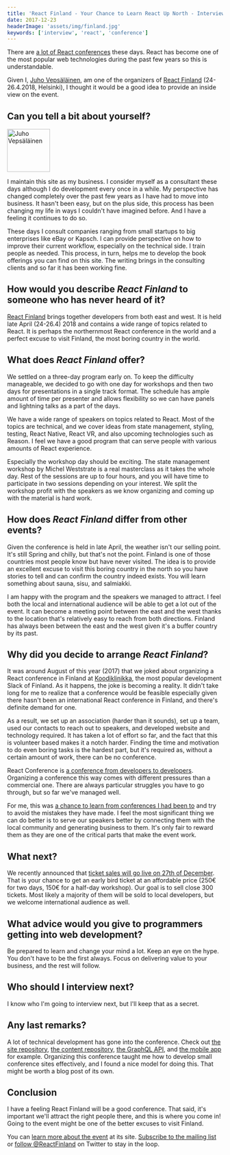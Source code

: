 ```yaml
---
title: 'React Finland - Your Chance to Learn React Up North - Interview with Juho Vepsäläinen'
date: 2017-12-23
headerImage: 'assets/img/finland.jpg'
keywords: ['interview', 'react', 'conference']
---
```


There are [a lot of React conferences](https://reactjs.org/community/conferences.html) these days. React has become one of the most popular web technologies during the past few years so this is understandable.

Given I, [Juho Vepsäläinen](https://twitter.com/bebraw), am one of the organizers of [React Finland](https://react-finland.fi/) (24-26.4.2018, Helsinki), I thought it would be a good idea to provide an inside view on the event.

## Can you tell a bit about yourself?

<p>
<span class="author">
  <img src="https://www.gravatar.com/avatar/b26ec3c2769168c2cbc64cc3df9cdd9c?s=200" alt="Juho Vepsäläinen" class="author" width="100" height="100" />
</span>

I maintain this site as my business. I consider myself as a consultant these days although I do development every once in a while. My perspective has changed completely over the past few years as I have had to move into business. It hasn't been easy, but on the plus side, this process has been changing my life in ways I couldn't have imagined before. And I have a feeling it continues to do so.
</p>

These days I consult companies ranging from small startups to big enterprises like eBay or Kapsch. I can provide perspective on how to improve their current workflow, especially on the technical side. I train people as needed. This process, in turn, helps me to develop the book offerings you can find on this site. The writing brings in the consulting clients and so far it has been working fine.

## How would you describe *React Finland* to someone who has never heard of it?

[React Finland](https://react-finland.fi/) brings together developers from both east and west. It is held late April (24-26.4) 2018 and contains a wide range of topics related to React. It is perhaps the northernmost React conference in the world and a perfect excuse to visit Finland, the most boring country in the world.

## What does *React Finland* offer?

We settled on a three-day program early on. To keep the difficulty manageable, we decided to go with one day for workshops and then two days for presentations in a single track format. The schedule has ample amount of time per presenter and allows flexibility so we can have panels and lightning talks as a part of the days.

We have a wide range of speakers on topics related to React. Most of the topics are technical, and we cover ideas from state management, styling, testing, React Native, React VR, and also upcoming technologies such as Reason. I feel we have a good program that can serve people with various amounts of React experience.

Especially the workshop day should be exciting. The state management workshop by Michel Weststrate is a real masterclass as it takes the whole day. Rest of the sessions are up to four hours, and you will have time to participate in two sessions depending on your interest. We split the workshop profit with the speakers as we know organizing and coming up with the material is hard work.

## How does *React Finland* differ from other events?

Given the conference is held in late April, the weather isn't our selling point. It's still Spring and chilly, but that's not the point. Finland is one of those countries most people know but have never visited. The idea is to provide an excellent excuse to visit this boring country in the north so you have stories to tell and can confirm the country indeed exists. You will learn something about sauna, sisu, and salmiakki.

I am happy with the program and the speakers we managed to attract. I feel both the local and international audience will be able to get a lot out of the event. It can become a meeting point between the east and the west thanks to the location that's relatively easy to reach from both directions. Finland has always been between the east and the west given it's a buffer country by its past.

## Why did you decide to arrange *React Finland*?

It was around August of this year (2017) that we joked about organizing a React conference in Finland at [Koodiklinikka](https://koodiklinikka.fi/), the most popular development Slack of Finland. As it happens, the joke is becoming a reality. It didn't take long for me to realize that a conference would be feasible especially given there hasn't been an international React conference in Finland, and there's definite demand for one.

As a result, we set up an association (harder than it sounds), set up a team, used our contacts to reach out to speakers, and developed website and technology required. It has taken a lot of effort so far, and the fact that this is volunteer based makes it a notch harder. Finding the time and motivation to do even boring tasks is the hardest part, but it's required as, without a certain amount of work, there can be no conference.

React Conference is [a conference from developers to developers](https://medium.com/react-finland/from-devs-to-devs-a807f8d41949). Organizing a conference this way comes with different pressures than a commercial one. There are always particular struggles you have to go through, but so far we've managed well.

For me, this was [a chance to learn from conferences I had been to](https://medium.com/react-finland/conference-dos-and-donts-56973b82229a) and try to avoid the mistakes they have made. I feel the most significant thing we can do better is to serve our speakers better by connecting them with the local community and generating business to them. It's only fair to reward them as they are one of the critical parts that make the event work.

## What next?

We recently announced that [ticket sales will go live on 27th of December](https://medium.com/react-finland/ticket-sales-open-27th-of-december-c7a3c0c26068). That is your chance to get an early bird ticket at an affordable price (250€ for two days, 150€ for a half-day workshop). Our goal is to sell close 300 tickets. Most likely a majority of them will be sold to local developers, but we welcome international audience as well.


## What advice would you give to programmers getting into web development?

Be prepared to learn and change your mind a lot. Keep an eye on the hype. You don't have to be the first always. Focus on delivering value to your business, and the rest will follow.

## Who should I interview next?

I know who I'm going to interview next, but I'll keep that as a secret.

## Any last remarks?

A lot of technical development has gone into the conference. Check out [the site repository](https://github.com/ReactFinland/site), [the content repository](https://github.com/ReactFinland/content-2018), [the GraphQL API](https://github.com/ReactFinland/graphql-api), and [the mobile app](https://github.com/ReactFinland/react-finland-app) for example. Organizing this conference taught me how to develop small conference sites effectively, and I found a nice model for doing this. That might be worth a blog post of its own.

## Conclusion

I have a feeling React Finland will be a good conference. That said, it's important we'll attract the right people there, and this is where you come in! Going to the event might be one of the better excuses to visit Finland.

You can [learn more about the event](https://react-finland.fi/) at its site. [Subscribe to the mailing list](http://eepurl.com/dfbVAX) or [follow @ReactFinland](https://twitter.com/ReactFinland) on Twitter to stay in the loop.
